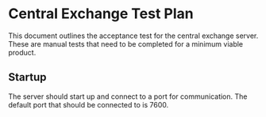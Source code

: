 Central Exchange Test Plan
==========================

This document outlines the acceptance test for the central exchange server. These are manual
tests that need to be completed for a minimum viable product.

## Startup

The server should start up and connect to a port for communication. The default port that should
be connected to is 7600.




